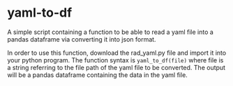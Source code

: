 # yaml-to-df
A simple script containing a function to be able to read a yaml file into a pandas dataframe via converting it into json format.

In order to use this function, download the rad_yaml.py file and import it into your python program.
The function syntax is `yaml_to_df(file)` where file is a string referring to the file path of the yaml file to be converted. The output will be a pandas dataframe containing the data in the yaml file.
